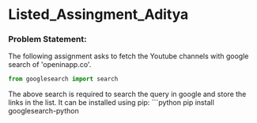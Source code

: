 # Listed_Assingment_Aditya

### Problem Statement:
The following assignment asks to fetch the Youtube channels with google search of 'openinapp.co'. 

```python
from googlesearch import search
```
The above search is required to search the query in google and store the links in the list.
It can be installed using pip: ```python 
pip install googlesearch-python
```
